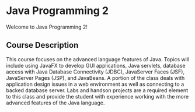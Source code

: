 # Java Programming 2

Welcome to Java Programming 2!

## Course Description
This course focuses on the advanced language features of Java. Topics will include using JavaFX to develop GUI applications, Java servlets, database access with Java Database Connectivity (JDBC), JavaServer Faces (JSF), JavaServer Pages (JSP), and JavaBeans. A portion of the class deals with application design issues in a web environment as well as connecting to a backed database server. Labs and handson projects are a required element to this class and provide the student with experience working with the more advanced features of the Java language.
